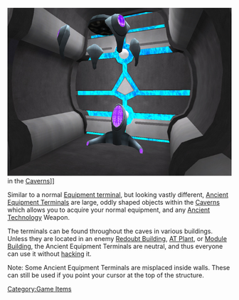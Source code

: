 ![](images/AncientEquipmentTerminal.jpg "fig:AncientEquipmentTerminal.jpg") in
the [Caverns](Caverns.md)\]\]

Similar to a normal [Equipment terminal](Equipment_Terminal.md),
but looking vastly different, [Ancient Equipment
Terminals](Ancient_Equipment_Terminal.md) are large, oddly
shaped objects within the [Caverns](Core_Combat.md) which allows
you to acquire your normal equipment, and any [Ancient
Technology](Ancient_Technology.md) Weapon.

The terminals can be found throughout the caves in various buildings.
Unless they are located in an enemy [Redoubt
Building](Redoubt_Building.md), [AT Plant](AT_Plant.md),
or [Module Building](Module_Building.md), the Ancient Equipment
Terminals are neutral, and thus everyone can use it without
[hacking](hack.md) it.

Note: Some Ancient Equipment Terminals are misplaced inside walls. These
can still be used if you point your cursor at the top of the structure.

[Category:Game Items](Category:Game_Items.md)
